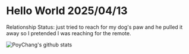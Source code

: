 # Hello World 2025/04/13

Relationship Status: just tried to reach for my dog's paw and he pulled it away so I pretended I was reaching for the remote.

![PoyChang's github stats](https://github-readme-stats.vercel.app/api?username=poychang&show_icons=true&theme=dracula)
